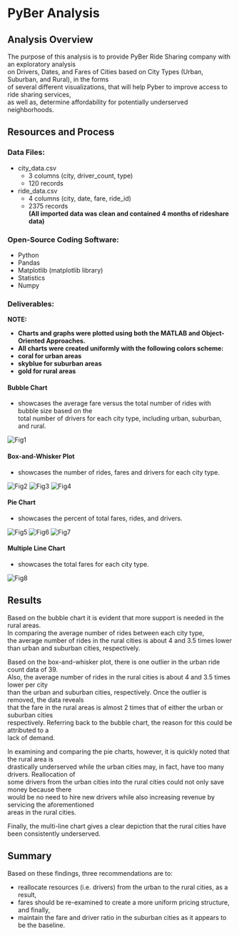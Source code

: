 # PyBer Analysis  

## Analysis Overview  
The purpose of this analysis is to provide PyBer Ride Sharing company with an exploratory analysis  
on Drivers, Dates, and Fares of Cities based on City Types (Urban, Suburban, and Rural), in the forms  
of several different visualizations, that will help Pyber to improve access to ride sharing services,  
as well as, determine affordability for potentially underserved neighborhoods.  

## Resources and Process  
### Data Files:
- city_data.csv  
    - 3 columns (city, driver_count, type)    
    - 120 records  
- ride_data.csv    
    - 4 columns (city, date, fare, ride_id)    
    - 2375 records    
**(All imported data was clean and contained 4 months of rideshare data)**  

### Open-Source Coding Software:    
- Python       
- Pandas   
- Matplotlib (matplotlib library)    
- Statistics    
- Numpy  
    
### Deliverables:  

**NOTE:**    
- **Charts and graphs were plotted using both the MATLAB and Object-Oriented Approaches.**  
- **All charts were created uniformly with the following colors scheme:**    
- **coral for urban areas**    
- **skyblue for suburban areas**    
- **gold for rural areas**      
    
#### Bubble Chart  
- showcases the average fare versus the total number of rides with bubble size based on the  
  total number of drivers for each city type, including urban, suburban, and rural.  

![Fig1](https://user-images.githubusercontent.com/83401820/126104921-198521bc-c8c7-420f-a199-da9adc7eb5a8.png)  


#### Box-and-Whisker Plot  
- showcases the number of rides, fares and drivers for each city type.  
  
![Fig2](https://user-images.githubusercontent.com/83401820/126104912-f8697b9a-f441-483d-9059-2805000771ea.png)
![Fig3](https://user-images.githubusercontent.com/83401820/126104914-5b03366e-cce9-4d92-b980-5c6590dd1efd.png)
![Fig4](https://user-images.githubusercontent.com/83401820/126104915-3765f491-a355-4593-b816-30cb97df8eb2.png)  
  

#### Pie Chart  
- showcases the percent of total fares, rides, and drivers.  
  
![Fig5](https://user-images.githubusercontent.com/83401820/126104917-7b9bedee-97ef-4a5c-bf58-3fed4eb9ac8b.png)
![Fig6](https://user-images.githubusercontent.com/83401820/126104918-06fce45a-5db7-4759-bf23-3f5c4b811a87.png)
![Fig7](https://user-images.githubusercontent.com/83401820/126104919-964fcff5-1149-4e3c-b408-3ebc6e48ec1a.png)  
  

#### Multiple Line Chart  
- showcases the total fares for each city type.  

![Fig8](https://user-images.githubusercontent.com/83401820/126104920-c03056bc-5fd0-4769-b2b6-f159869332de.png)  


## Results  
Based on the bubble chart it is evident that more support is needed in the rural areas.    
In comparing the average number of rides between each city type,   
the average number of rides in the rural cities is about 4 and 3.5 times lower   
than urban and suburban cities, respectively.    

Based on the box-and-whisker plot, there is one outlier in the urban ride count data of 39.   
Also, the average number of rides in the rural cities is about 4 and 3.5 times lower per city   
than the urban and suburban cities, respectively. Once the outlier is removed, the data reveals  
that the fare in the rural areas is almost 2 times that of either the urban or suburban cities  
respectively. Referring back to the bubble chart, the reason for this could be attributed to a  
lack of demand.      

In examining and comparing the pie charts, however, it is quickly noted that the rural area is  
drastically underserved while the urban cities may, in fact, have too many drivers. Reallocation of  
some drivers from the urban cities into the rural cities could not only save money because there  
would be no need to hire new drivers while also increasing revenue by servicing the aforementioned  
areas in the rural cities.        

Finally, the multi-line chart gives a clear depiction that the rural cities have been consistently underserved.  

## Summary  
Based on these findings, three recommendations are to:  
- reallocate resources (i.e. drivers) from the urban to the rural cities, as a result,   
- fares should be re-examined to create a more uniform pricing structure, and finally,    
- maintain the fare and driver ratio in the suburban cities as it appears to be the baseline.    
